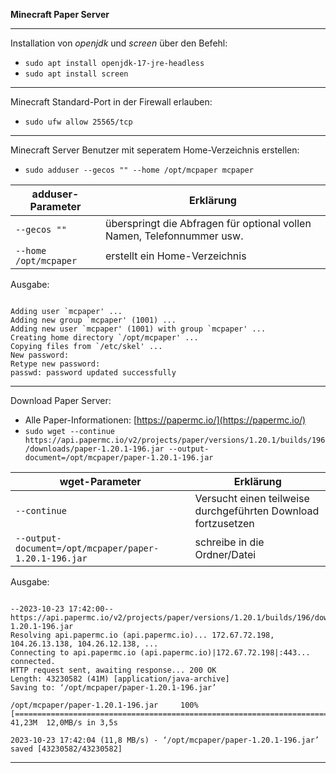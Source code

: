 **Minecraft Paper Server**

---

Installation von _openjdk_ und _screen_ über den Befehl:
* ```sudo apt install openjdk-17-jre-headless```
* ```sudo apt install screen```

---

Minecraft Standard-Port in der Firewall erlauben:
* ```sudo ufw allow 25565/tcp```

---

Minecraft Server Benutzer mit seperatem Home-Verzeichnis erstellen:
* ```sudo adduser --gecos "" --home /opt/mcpaper mcpaper```

| adduser-Parameter             | Erklärung                                                              |
| ----------------------------- | ---------------------------------------------------------------------- |
| ```--gecos ""```              | überspringt die Abfragen für optional vollen Namen, Telefonnummer usw. |
| ```--home /opt/mcpaper```     | erstellt ein Home-Verzeichnis                                          |

Ausgabe:

```

Adding user `mcpaper' ...
Adding new group `mcpaper' (1001) ...
Adding new user `mcpaper' (1001) with group `mcpaper' ...
Creating home directory `/opt/mcpaper' ...
Copying files from `/etc/skel' ...
New password:
Retype new password:
passwd: password updated successfully

```

---

Download Paper Server:
* Alle Paper-Informationen: [https://papermc.io/](https://papermc.io/)
* ```sudo wget --continue https://api.papermc.io/v2/projects/paper/versions/1.20.1/builds/196/downloads/paper-1.20.1-196.jar --output-document=/opt/mcpaper/paper-1.20.1-196.jar```

| wget-Parameter                                            | Erklärung                                                     |
| --------------------------------------------------------- | ------------------------------------------------------------- |
| ```--continue```                                          | Versucht einen teilweise durchgeführten Download fortzusetzen |
| ```--output-document=/opt/mcpaper/paper-1.20.1-196.jar``` | schreibe in die Ordner/Datei                                  |

Ausgabe:

```

--2023-10-23 17:42:00--  https://api.papermc.io/v2/projects/paper/versions/1.20.1/builds/196/downloads/paper-1.20.1-196.jar
Resolving api.papermc.io (api.papermc.io)... 172.67.72.198, 104.26.13.138, 104.26.12.138, ...
Connecting to api.papermc.io (api.papermc.io)|172.67.72.198|:443... connected.
HTTP request sent, awaiting response... 200 OK
Length: 43230582 (41M) [application/java-archive]
Saving to: ‘/opt/mcpaper/paper-1.20.1-196.jar’

/opt/mcpaper/paper-1.20.1-196.jar     100%[=======================================================================>]  41,23M  12,0MB/s in 3,5s

2023-10-23 17:42:04 (11,8 MB/s) - ‘/opt/mcpaper/paper-1.20.1-196.jar’ saved [43230582/43230582]

```

---
